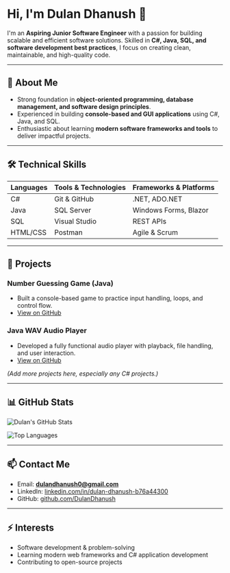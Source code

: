 
# Hi, I'm Dulan Dhanush 👋

I'm an **Aspiring Junior Software Engineer** with a passion for building scalable and efficient software solutions. Skilled in **C#, Java, SQL, and software development best practices**, I focus on creating clean, maintainable, and high-quality code.  

---

## 🔹 About Me
- Strong foundation in **object-oriented programming, database management, and software design principles**.  
- Experienced in building **console-based and GUI applications** using C#, Java, and SQL.  
- Enthusiastic about learning **modern software frameworks and tools** to deliver impactful projects.  

---

## 🛠️ Technical Skills
| Languages | Tools & Technologies | Frameworks & Platforms |
|-----------|-------------------|---------------------|
| C#        | Git & GitHub       | .NET, ADO.NET       |
| Java      | SQL Server         | Windows Forms, Blazor|
| SQL       | Visual Studio      | REST APIs           |
| HTML/CSS  | Postman            | Agile & Scrum       |

---

## 📂 Projects
### **Number Guessing Game** (Java)
- Built a console-based game to practice input handling, loops, and control flow.  
- [View on GitHub](https://github.com/DulanDhanush/NumberGuessingGame)

### **Java WAV Audio Player**
- Developed a fully functional audio player with playback, file handling, and user interaction.  
- [View on GitHub](https://github.com/DulanDhanush/Local-waw-Player)

*(Add more projects here, especially any C# projects.)*

---

## 📊 GitHub Stats

![Dulan's GitHub Stats](https://github-readme-stats.vercel.app/api?username=DulanDhanush&show_icons=true&theme=blue)  

![Top Languages](https://github-readme-stats.vercel.app/api/top-langs/?username=DulanDhanush&layout=compact&theme=blue)  

---

## 📫 Contact Me
- Email: **dulandhanush0@gmail.com**  
- LinkedIn: [linkedin.com/in/dulan-dhanush-b76a44300](https://www.linkedin.com/in/dulan-dhanush-b76a44300?utm_source=share&utm_campaign=share_via&utm_content=profile&utm_medium=android_app)  
- GitHub: [github.com/DulanDhanush](https://github.com/DulanDhanush)  

---

## ⚡ Interests
- Software development & problem-solving  
- Learning modern web frameworks and C# application development  
- Contributing to open-source projects  

